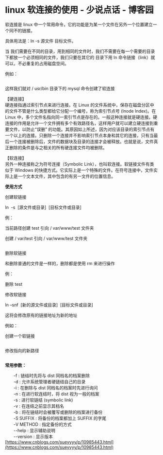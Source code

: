 # linux 软连接的使用 - 少说点话 - 博客园
软连接是 linux 中一个常用命令，它的功能是为某一个文件在另外一个位置建立一个同不的链接。

具体用法是：ln -s 源文件 目标文件。 

当 我们需要在不同的目录，用到相同的文件时，我们不需要在每一个需要的目录下都放一个必须相同的文件，我们只要在其它的 目录下用 ln 命令链接（link）就可以，不必重复的占用磁盘空间。

例如：

```

```

这样我们就对 / usr/bin 目录下的 mysql 命令创建了软连接 

【硬连接】  
硬连接指通过索引节点来进行连接。在 Linux 的文件系统中，保存在磁盘分区中的文件不管是什么类型都给它分配一个编号，称为索引节点号 (Inode Index)。在 Linux 中，多个文件名指向同一索引节点是存在的。一般这种连接就是硬连接。硬连接的作用是允许一个文件拥有多个有效路径名，这样用户就可以建立硬连接到重要文件，以防止“误删” 的功能。其原因如上所述，因为对应该目录的索引节点有一个以上的连接。只删除一个连接并不影响索引节点本身和其它的连接，只有当最后一个连接被删除后，文件的数据块及目录的连接才会被释放。也就是说，文件真正删除的条件是与之相关的所有硬连接文件均被删除。

【软连接】  
另外一种连接称之为符号连接（Symbolic Link），也叫软连接。软链接文件有类似于 Windows 的快捷方式。它实际上是一个特殊的文件。在符号连接中，文件实际上是一个文本文件，其中包含的有另一文件的位置信息。

**使用方式**

创建软链接

ln  -s  \[源文件或目录]  \[目标文件或目录]

例：

当前路径创建 test 引向 / var/www/test 文件夹 

创建 / var/test 引向 / var/www/test 文件夹 

```

```

删除软链接

和删除普通的文件是一样的，删除都是使用 rm 来进行操作

例：

删除 test

修改软链接

ln –snf  \[新的源文件或目录]  \[目标文件或目录]

这将会修改原有的链接地址为新的地址

例如：

创建一个软链接

```

```

修改指向的新路径

```

```

**常用参数：** 

　　\-f : 链结时先将与 dist 同档名的档案删除  
　　-d : 允许系统管理者硬链结自己的目录  
　　-i : 在删除与 dist 同档名的档案时先进行询问  
　　-n : 在进行软连结时，将 dist 视为一般的档案  
　　-s : 进行软链结 (symbolic link)  
　　-v : 在连结之前显示其档名  
　　-b : 将在链结时会被覆写或删除的档案进行备份  
　　-S SUFFIX : 将备份的档案都加上 SUFFIX 的字尾  
　　-V METHOD : 指定备份的方式  
　　--help : 显示辅助说明  
　　--version : 显示版本 
 [https://www.cnblogs.com/sueyyyy/p/10985443.html](https://www.cnblogs.com/sueyyyy/p/10985443.html)
